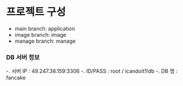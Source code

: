 # 프로젝트 구성
- main branch: application  
- image branch: image  
- manage branch: manage  

### DB 서버 정보 
-. 서버 IP : 49.247.38.159:3306
-. ID/PASS : root  / icandoit1!db
-. DB 명 : fancake

